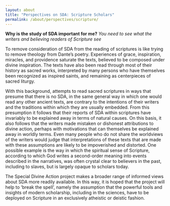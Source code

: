 ```yaml
---
layout: about
title: "Perspectives on SDA: Scripture Scholars"
permalink: /about/perspectives/scripture/
---
```

**Why is the study of SDA important for me?**
*You need to see what the writers and believing readers of Scripture see*

To remove consideration of SDA from the reading of scriptures is like trying to remove theology from Dante’s poetry. Experiences of grace, inspiration, miracles, and providence saturate the texts, believed to be composed under divine inspiration. The texts have also been read through most of their history as sacred works, interpreted by many persons who have themselves been recognized as inspired saints, and remaining as centerpieces of sacred liturgy.

With this background, attempts to read sacred scriptures in ways that presume that there is no SDA, in the same general way in which one would read any other ancient texts, are contrary to the intentions of their writers and the traditions within which they are usually embedded. From this presumption it follows that their reports of SDA within scriptures have invariably to be explained away in terms of natural causes. On this basis, it also follows that the writers made mistaken or dishonest attributions to divine action, perhaps with motivations that can themselves be explained away in worldly terms. Even many people who do not share the worldviews of the writers would judge that interpretations of these texts that are made with these assumptions are likely to be impoverished and distorted. One possible example is the way in which the spiritual sense of Scripture, according to which God writes a second-order meaning into events described in the narratives, was often crystal clear to believers in the past, including to slaves, but is largely opaque to scholars today.

The Special Divine Action project makes a broader range of informed views about SDA more readily available. In this way, it is hoped that the project will help to ‘break the spell’, namely the assumption that the powerful tools and insights of modern scholarship, including in the sciences, have to be deployed on Scripture in an exclusively atheistic or deistic fashion.
